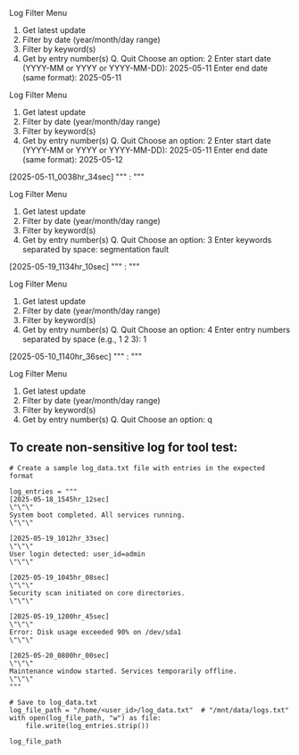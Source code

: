 Log Filter Menu
1. Get latest update
2. Filter by date (year/month/day range)
3. Filter by keyword(s)
4. Get by entry number(s)
Q. Quit
Choose an option: 2
Enter start date (YYYY-MM or YYYY or YYYY-MM-DD): 2025-05-11
Enter end date (same format): 2025-05-11

Log Filter Menu
1. Get latest update
2. Filter by date (year/month/day range)
3. Filter by keyword(s)
4. Get by entry number(s)
Q. Quit
Choose an option: 2
Enter start date (YYYY-MM or YYYY or YYYY-MM-DD): 2025-05-11
Enter end date (same format): 2025-05-12

[2025-05-11_0038hr_34sec]
"""
:
"""

Log Filter Menu
1. Get latest update
2. Filter by date (year/month/day range)
3. Filter by keyword(s)
4. Get by entry number(s)
Q. Quit
Choose an option: 3
Enter keywords separated by space: segmentation fault

[2025-05-19_1134hr_10sec]
"""
:
"""

Log Filter Menu
1. Get latest update
2. Filter by date (year/month/day range)
3. Filter by keyword(s)
4. Get by entry number(s)
Q. Quit
Choose an option: 4
Enter entry numbers separated by space (e.g., 1 2 3): 1

[2025-05-10_1140hr_36sec]
"""
:
"""

Log Filter Menu
1. Get latest update
2. Filter by date (year/month/day range)
3. Filter by keyword(s)
4. Get by entry number(s)
Q. Quit
Choose an option: q


## To create non-sensitive log for tool test:
```
# Create a sample log_data.txt file with entries in the expected format

log_entries = """
[2025-05-18_1545hr_12sec]
\"\"\"
System boot completed. All services running.
\"\"\"

[2025-05-19_1012hr_33sec]
\"\"\"
User login detected: user_id=admin
\"\"\"

[2025-05-19_1045hr_08sec]
\"\"\"
Security scan initiated on core directories.
\"\"\"

[2025-05-19_1200hr_45sec]
\"\"\"
Error: Disk usage exceeded 90% on /dev/sda1
\"\"\"

[2025-05-20_0800hr_00sec]
\"\"\"
Maintenance window started. Services temporarily offline.
\"\"\"
"""

# Save to log_data.txt
log_file_path = "/home/<user_id>/log_data.txt"  # "/mnt/data/logs.txt"
with open(log_file_path, "w") as file:
    file.write(log_entries.strip())

log_file_path
```